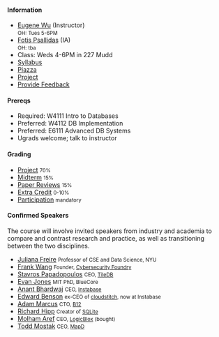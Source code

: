 #### Information 

* [Eugene Wu](http://www.eugenewu.net) (Instructor)   
  <small>OH: Tues 5-6PM</small>
* [Fotis Psallidas](http://www.cs.columbia.edu/~fotis/) (IA)   
  <small>OH: tba</small>
* Class: Weds 4-6PM in 227 Mudd
* [Syllabus](./syllabus)
* [Piazza](https://piazza.com/class/j9oswjjbpyj3uz)
* [Project](./projects)
* [Provide Feedback](https://goo.gl/forms/QIfWsPnwu3YHtamk1)


#### Prereqs

* Required: W4111 Intro to Databases
* Preferred: W4112 DB Implementation
* Preferred: E6111 Advanced DB Systems
* Ugrads welcome; talk to instructor



#### Grading

* [Project](./projects) <small>70%</small>
* [Midterm](./syllabus#midterm)    <small>15% </small>
* [Paper Reviews](./syllabus#reading)      <small>15% </small>
* [Extra Credit](./syllabus#ec)   <small>0-10%</small>
* [Participation](./syllabus#participation)  <small>mandatory</small>




#### Confirmed Speakers 

The course will involve invited speakers from industry and academia to compare and contrast research and practice, as well as transitioning between the two disciplines.

* [Juliana Freire](https://en.m.wikipedia.org/wiki/Juliana_Freire) <small>Professor of CSE and Data Science, NYU</small>
* [Frank Wang](https://frankwang.org/) <small>Founder, [Cybersecurity Foundry](https://cybersecurityfactory.com/)</small>
* [Stavros Papadopoulos](https://people.csail.mit.edu/stavrosp/) <small>CEO, [TileDB](http://tiledb.io/)</small>
* [Evan Jones](http://www.evanjones.ca/) <small>MIT PhD, BlueCore</small>
* [Anant Bhardwaj](http://people.csail.mit.edu/anantb/) <small>CEO, [Instabase](http://www.instabase.com)</small>
* [Edward Benson](http://edwardbenson.com/) <small>ex-CEO of [cloudstitch](http://cloudstitch.com), now at Instabase</small>
* [Adam Marcus](http://marcua.net/) <small>CTO, [B12](http://www.b12.io)</small>
* [Richard Hipp](https://en.m.wikipedia.org/wiki/D._Richard_Hipp) <small>Creator of [SQLite](https://www.sqlite.org/)</small>
* [Molham Aref](https://www.linkedin.com/in/molham) <small>CEO, [LogicBlox](http://www.logicblox.com/) (bought)</small>
* [Todd Mostak](https://twitter.com/toddmostak?lang=en) <small>CEO, [MapD](https://www.mapd.com)</small>

